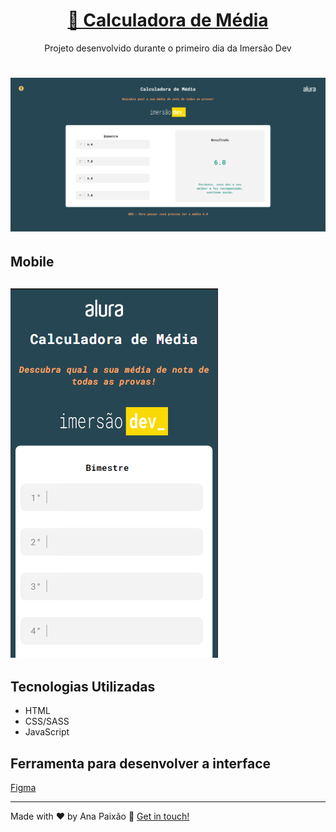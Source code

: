 <h1 align="center">
    <a href="https://anapaixao.github.io/calculadora-media-imersao-dev/">🔗 Calculadora de Média </a>
</h1>
<p align="center">Projeto desenvolvido durante o primeiro dia da Imersão Dev</p>

<h1 align="center">
  <img src="img\project_img.png" />
</h1>

<h2>Mobile</h2>

<h2>
  <img src="img\project_mobile.png" />
</h2>

<h2>Tecnologias Utilizadas</h2>

<ul>
  <li>HTML</li>
  <li>CSS/SASS</li>
  <li>JavaScript</li>
</ul>

<h2> Ferramenta para desenvolver a interface</h2>
<p> <a href="https://www.figma.com/file/zPh3479Z4m6G82oEh0Ym1Y/Calculadora-M%C3%A9dia---Imers%C3%A3o-Dev?node-id=0%3A1">Figma</a></p>

---

Made with ♥ by Ana Paixão :wave: [Get in touch!](https://www.linkedin.com/in/ana-clara-paixao/)

